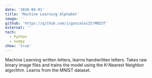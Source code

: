 ```yaml
---
date: '2016-04-01'
title: 'Machine Learning Alphabet'
image: ''
github: 'https://github.com/jcgonzalez25/MNIST'
external: ''
tech:
  - Python
  - numpy
show: 'true'
---
```


Machine Learning written letters, learns handwritten letters. Takes raw binary image files and trains the model using the K-Nearest Neighbor algorithm. Learns from the MNIST dataset.
